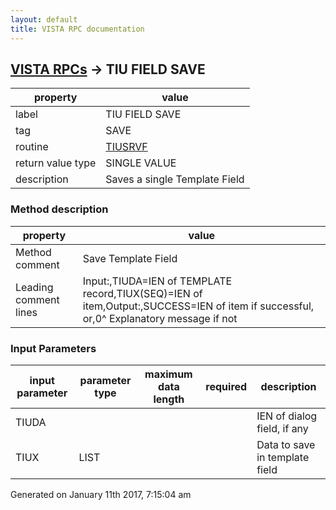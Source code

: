 ```yaml
---
layout: default
title: VISTA RPC documentation
---
```




## [VISTA RPCs](TableOfContent.md) &#8594; TIU FIELD SAVE 

 property | value 
--- | --- 
 label | TIU FIELD SAVE
 tag | SAVE
 routine | [TIUSRVF](http://code.osehra.org/dox/Routine_TIUSRVF_source.html)
 return value type | SINGLE VALUE
 description | Saves a single Template Field


### Method description

 property | value 
--- | --- 
 Method comment | Save Template Field
 Leading comment lines | Input:,TIUDA=IEN of TEMPLATE record,TIUX(SEQ)=IEN of item,Output:,SUCCESS=IEN of item if successful, or,0^ Explanatory message if not

### Input Parameters

| input parameter | parameter type | maximum data length | required | description | 
| --- | --- | --- | --- | --- | 
| TIUDA |  |  |  | IEN of dialog field, if any | 
| TIUX | LIST |  |  | Data to save in template field | 




 Generated on January 11th 2017, 7:15:04 am